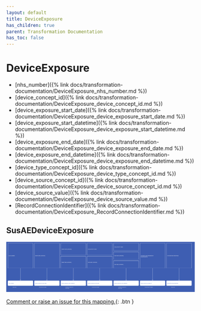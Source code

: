 ```yaml
---
layout: default
title: DeviceExposure
has_children: true
parent: Transformation Documentation
has_toc: false
---
```


# DeviceExposure
* [nhs_number]({% link docs/transformation-documentation/DeviceExposure_nhs_number.md %})
* [device_concept_id]({% link docs/transformation-documentation/DeviceExposure_device_concept_id.md %})
* [device_exposure_start_date]({% link docs/transformation-documentation/DeviceExposure_device_exposure_start_date.md %})
* [device_exposure_start_datetime]({% link docs/transformation-documentation/DeviceExposure_device_exposure_start_datetime.md %})
* [device_exposure_end_date]({% link docs/transformation-documentation/DeviceExposure_device_exposure_end_date.md %})
* [device_exposure_end_datetime]({% link docs/transformation-documentation/DeviceExposure_device_exposure_end_datetime.md %})
* [device_type_concept_id]({% link docs/transformation-documentation/DeviceExposure_device_type_concept_id.md %})
* [device_source_concept_id]({% link docs/transformation-documentation/DeviceExposure_device_source_concept_id.md %})
* [device_source_value]({% link docs/transformation-documentation/DeviceExposure_device_source_value.md %})
* [RecordConnectionIdentifier]({% link docs/transformation-documentation/DeviceExposure_RecordConnectionIdentifier.md %})

## SusAEDeviceExposure
<a href="SusAEDeviceExposure.svg" target="_blank"><img src="SusAEDeviceExposure.svg" /></a>

[Comment or raise an issue for this mapping.](https://github.com/answerdigital/oxford-omop-data-mapper/issues/new?title=SusAEDeviceExposure%20mapping){: .btn }
